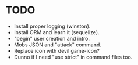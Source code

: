 
# TODO

* Install proper logging (winston).
* Install ORM and learn it (sequelize).
* "begin" user creation and intro.
* Mobs JSON and "attack" command.
* Replace icon with devil game-icon?
* Dunno if I need "use strict" in command files too.